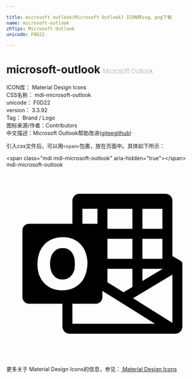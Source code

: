 ```yaml
---

title: microsoft outlook(Microsoft Outlook) ICON转svg、png下载
name: microsoft-outlook
zhTips: Microsoft Outlook
unicode: F0D22

---
```


# microsoft-outlook  <small style="font-size: 60%;font-weight: 100">Microsoft Outlook</small>


<div class="detail-page">
<p>
<span>
ICON库：
<span class="badge-secondary badge">Material Design Icons</span> 
</span>
<br/>
<span>
CSS名称：
<span class="badge-secondary badge">mdi-microsoft-outlook</span> 
</span>
<br/>
<span>
unicode：
<span class="badge-secondary badge">F0D22</span> 
</span>
<br/>
<span>
version：
<span class="badge-secondary badge">3.3.92</span> 
</span>
<br/>
<span>Tag：
<span class="badge-light badge">Brand / Logo</span>
</span>
<br/>
<span>图标来源/作者：<span class="badge-light badge">Contributors</span></span> 
<br/>
<span class="zh-detail">中文描述：<span class="badge-primary badge">Microsoft Outlook</span><span class="help-link"><span>帮助改进</span>(<a href="https://gitee.com/liuwave/icon-helper/edit/master/json/material/microsoft-outlook.json" target="_blank" rel="noopener noreferrer">gitee</a><a href="https://github.com/liuwave/icon-helper/edit/master/json/material/microsoft-outlook.json" target="_blank" rel="noopener noreferrer">github</a></span>)</span><br/>
</p>
</div>
<div class="alert alert-dark">
  <i class="mdi mdi-microsoft-outlook mdi-48px"></i>
  <i class="mdi mdi-microsoft-outlook mdi-36px"></i>
  <i class="mdi mdi-microsoft-outlook mdi-24px"></i>
  <i class="mdi mdi-microsoft-outlook mdi-18px"></i>
</div>
<div>
  <p>引入css文件后，可以用<code>&lt;span&gt;</code>包裹，放在页面中。具体如下所示：    
  </p>
  <div class="alert alert-primary" style="font-size: 14px">
    &lt;span class="mdi mdi-microsoft-outlook" aria-hidden="true"&gt;&lt;/span&gt;
    <copy-btn content='<span class="mdi mdi-microsoft-outlook" aria-hidden="true"></span>'></copy-btn>
  </div>
  <div class="alert alert-secondary">
    <i class="mdi mdi-microsoft-outlook"
    style="font-size: 24px"
    aria-hidden="true"></i> mdi-microsoft-outlook
    <copy-btn content="mdi-microsoft-outlook" btn-title="复制图标名称"></copy-btn>
  </div>
</div>
<div id="svg" class="svg-wrap">
<svg xmlns="http://www.w3.org/2000/svg" viewBox="0 0 24 24"><path d="M8.56 12.03Q8.56 12.41 8.5 12.76 8.39 13.1 8.2 13.38 8 13.65 7.71 13.81 7.41 13.97 7 13.97 6.58 13.97 6.29 13.8 6 13.63 5.81 13.35 5.62 13.07 5.54 12.72 5.45 12.37 5.45 12 5.45 11.64 5.54 11.28 5.62 10.93 5.81 10.65 6 10.37 6.31 10.2 6.61 10.03 7.03 10.03 7.46 10.03 7.75 10.2 8.05 10.38 8.23 10.66 8.41 10.95 8.5 11.3 8.56 11.66 8.56 12.03M22 12V19.81Q22 20.2 21.73 20.5 21.45 20.75 21.06 20.75H7.94Q7.55 20.75 7.27 20.5 7 20.2 7 19.81V17H2.83Q2.5 17 2.24 16.76 2 16.5 2 16.17V7.83Q2 7.5 2.24 7.24 2.5 7 2.83 7H8.25V4.13Q8.25 3.76 8.5 3.5 8.76 3.25 9.13 3.25H19.87Q20.24 3.25 20.5 3.5 20.75 3.76 20.75 4.13V11.04L21.79 11.64H21.8Q21.88 11.7 21.94 11.8 22 11.89 22 12M17 5.13V7.63H19.5V5.13M17 8.88V11.38H19.5V8.88M17 12.63V14.15L19.54 12.63M12.63 5.13V7.63H15.75V5.13M12.63 8.88V11.38H15.75V8.88M12.63 12.63V14.32L14.64 15.56L15.75 14.9V12.63M9.5 5.13V7H11.27Q11.33 7 11.38 7.04V5.12M7 15.32Q7.73 15.32 8.32 15.06 8.9 14.8 9.31 14.35 9.71 13.9 9.91 13.28 10.12 12.66 10.13 11.94 10.13 11.25 9.92 10.65 9.72 10.06 9.32 9.62 8.93 9.18 8.37 8.93 7.8 8.68 7.08 8.68 6.31 8.68 5.71 8.93 5.12 9.18 4.71 9.63 4.3 10.09 4.09 10.71 3.88 11.34 3.88 12.08 3.88 12.78 4.09 13.38 4.31 13.97 4.71 14.4 5.11 14.83 5.68 15.08 6.26 15.32 7 15.32M8.25 19.5H18.57L12 15.4V16.17Q12 16.5 11.76 16.76 11.5 17 11.17 17H8.25M20.75 19.39V13.36L15.83 16.31Z" /></svg>
</div>
<detail full-name='mdi-microsoft-outlook'></detail>
    
<div><p>更多关于 Material Design Icons的信息，参见：<a target="_blank" href="https://iconhelper.cn/material.html"> Material Design Icons</a>
</p></div>

